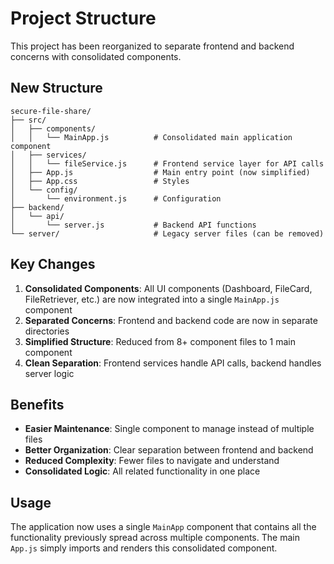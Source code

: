 # Project Structure

This project has been reorganized to separate frontend and backend concerns with consolidated components.

## New Structure

```
secure-file-share/
├── src/
│   ├── components/
│   │   └── MainApp.js          # Consolidated main application component
│   ├── services/
│   │   └── fileService.js      # Frontend service layer for API calls
│   ├── App.js                  # Main entry point (now simplified)
│   ├── App.css                 # Styles
│   └── config/
│       └── environment.js      # Configuration
├── backend/
│   └── api/
│       └── server.js           # Backend API functions
└── server/                     # Legacy server files (can be removed)
```

## Key Changes

1. **Consolidated Components**: All UI components (Dashboard, FileCard, FileRetriever, etc.) are now integrated into a single `MainApp.js` component
2. **Separated Concerns**: Frontend and backend code are now in separate directories
3. **Simplified Structure**: Reduced from 8+ component files to 1 main component
4. **Clean Separation**: Frontend services handle API calls, backend handles server logic

## Benefits

- **Easier Maintenance**: Single component to manage instead of multiple files
- **Better Organization**: Clear separation between frontend and backend
- **Reduced Complexity**: Fewer files to navigate and understand
- **Consolidated Logic**: All related functionality in one place

## Usage

The application now uses a single `MainApp` component that contains all the functionality previously spread across multiple components. The main `App.js` simply imports and renders this consolidated component.
